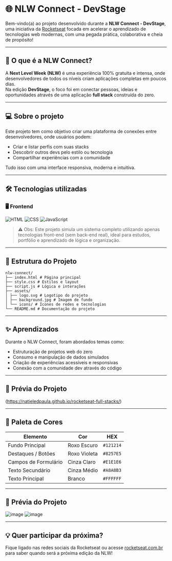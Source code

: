 # 🌐 NLW Connect - DevStage

Bem-vindo(a) ao projeto desenvolvido durante a **NLW Connect - DevStage**, uma iniciativa da [Rocketseat](https://rocketseat.com.br/) focada em acelerar o aprendizado de tecnologias web modernas, com uma pegada prática, colaborativa e cheia de propósito!

---

## 🚀 O que é a NLW Connect?

A **Next Level Week (NLW)** é uma experiência 100% gratuita e intensa, onde desenvolvedores de todos os níveis criam aplicações completas em poucos dias.  
Na edição **DevStage**, o foco foi em conectar pessoas, ideias e oportunidades através de uma aplicação **full stack** construída do zero.

---

## 💻 Sobre o projeto

Este projeto tem como objetivo criar uma plataforma de conexões entre desenvolvedores, onde usuários podem:

- Criar e listar perfis com suas stacks
- Descobrir outros devs pelo estilo ou tecnologia
- Compartilhar experiências com a comunidade

Tudo isso com uma interface responsiva, moderna e intuitiva.

---

## 🛠️ Tecnologias utilizadas

### 🖥️ Frontend
![HTML](https://img.shields.io/badge/HTML5-E34F26?style=for-the-badge&logo=html5&logoColor=white)
![CSS](https://img.shields.io/badge/CSS3-1572B6?style=for-the-badge&logo=css3&logoColor=white)
![JavaScript](https://img.shields.io/badge/JavaScript-F7DF1E?style=for-the-badge&logo=javascript&logoColor=black)

> ⚠️ Obs: Este projeto simula um sistema completo utilizando apenas tecnologias front-end (sem back-end real), ideal para estudos, portfólio e aprendizado de lógica e organização.

---

## 📁 Estrutura do Projeto

```
nlw-connect/
├── index.html # Página principal
├── style.css # Estilos e layout
├── script.js # Lógica e interações
├── assets/
│ ├── logo.svg # Logotipo do projeto
│ ├── background.jpg # Imagem de fundo
│ └── icons/ # Ícones de redes e tecnologias
└── README.md # Documentação do projeto
```

---

## ✨ Aprendizados

Durante o NLW Connect, foram abordados temas como:

- Estruturação de projetos web do zero
- Consumo e manipulação de dados simulados
- Criação de experiências acessíveis e responsivas
- Conexão com a comunidade dev através do código

---

## 📸 Prévia do Projeto

(https://natieledpaula.github.io/rocketseat-full-stacks/)

---

## 🎨 Paleta de Cores

| Elemento           | Cor             | HEX       |
|--------------------|------------------|-----------|
| Fundo Principal     | Roxo Escuro      | `#121214` | 
| Destaques / Botões | Roxo Violeta     | `#8257E5` |
| Campos de Formulário | Cinza Claro    | `#E1E1E6` | 
| Texto Secundário    | Cinza Médio      | `#A8A8B3` |
| Texto Principal     | Branco           | `#FFFFFF` |

---

## 📸 Prévia do Projeto

![image](https://github.com/user-attachments/assets/0d6f0f8f-cf56-4255-ba1a-61d32b0167b0)
![image](https://github.com/user-attachments/assets/42198911-f52e-4f41-a8fb-d4dc922a27e4)

---

## 💡 Quer participar da próxima?

Fique ligado nas redes sociais da Rocketseat ou acesse [rocketseat.com.br](https://rocketseat.com.br) para saber quando será a próxima edição da NLW!
